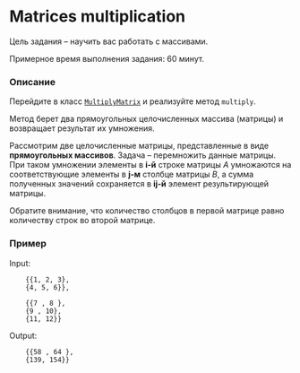 # Matrices multiplication

Цель задания – научить вас работать с массивами.

Примерное время выполнения задания: 60 минут.

### Описание

Перейдите в класс [`MultiplyMatrix`](src/main/java/com/epam/rd/autotasks/matrices/MultiplyMatrix.java)
и реализуйте метод `multiply`.

Метод берет два прямоугольных целочисленных массива (матрицы) и возвращает результат их умножения. 

Рассмотрим две целочисленные матрицы, представленные в виде **прямоугольных массивов**. Задача – перемножить данные матрицы. При таком умножении элементы в **i-й** строке матрицы *A* умножаются на соответствующие элементы в **j-м** столбце матрицы *B*, а сумма полученных значений сохраняется в **ij-й** элемент результирующей матрицы.

Обратите внимание, что количество столбцов в первой матрице равно количеству строк во второй матрице.

### Пример

Input:

        {{1, 2, 3}, 
        {4, 5, 6}}, 
        
        {{7 , 8 }, 
        {9 , 10},
        {11, 12}}

Output:

        {{58 , 64 },
        {139, 154}}
